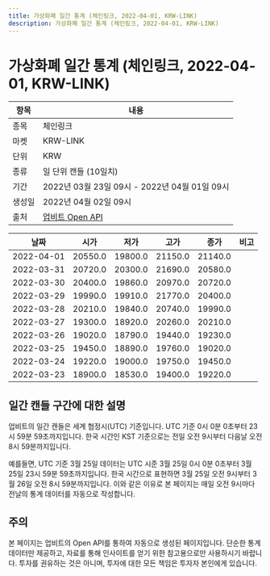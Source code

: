 ```yaml
---
title: 가상화폐 일간 통계 (체인링크, 2022-04-01, KRW-LINK)
description: 가상화폐 일간 통계 (체인링크, 2022-04-01, KRW-LINK)
---
```



가상화폐 일간 통계 (체인링크, 2022-04-01, KRW-LINK)
===

|항목|내용|
|--|--|
|종목|체인링크|
|마켓|KRW-LINK|
|단위|KRW|
|종류|일 단위 캔들 (10일치)|
|기간|2022년 03월 23일 09시 - 2022년 04월 01일 09시|
|생성일|2022년 04월 02일 09시|
|출처|[업비트 Open API](https://docs.upbit.com)|


|날짜|시가|저가|고가|종가|비고|
|--|--|--|--|--|--|
|2022-04-01|20550.0|19800.0|21150.0|21140.0|    |
|2022-03-31|20720.0|20300.0|21690.0|20580.0|    |
|2022-03-30|20400.0|19860.0|20970.0|20720.0|    |
|2022-03-29|19990.0|19910.0|21770.0|20400.0|    |
|2022-03-28|20210.0|19840.0|20740.0|19990.0|    |
|2022-03-27|19300.0|18920.0|20260.0|20210.0|    |
|2022-03-26|19020.0|18790.0|19440.0|19230.0|    |
|2022-03-25|19450.0|18890.0|19760.0|19020.0|    |
|2022-03-24|19220.0|19000.0|19750.0|19450.0|    |
|2022-03-23|18900.0|18530.0|19400.0|19220.0|    |


일간 캔들 구간에 대한 설명
---


업비트의 일간 캔들은 세계 협정시(UTC) 기준입니다. 
UTC 기준 0시 0분 0초부터 23시 59분 59초까지입니다. 
한국 시간인 KST 기준으로는 전일 오전 9시부터 다음날 오전 8시 59분까지입니다. 


예를들면, UTC 기준 3월 25일 데이터는 UTC 시준 3월 25일 0시 0분 0초부터 3월 25일 23시 59분 59초까지입니다. 
한국 시간으로 표현하면 3월 25일 오전 9시부터 3월 26일 오전 8시 59분까지입니다. 
이와 같은 이유로 본 페이지는 매일 오전 9시마다 전날의 통계 데이터를 자동으로 작성합니다. 


주의
---


본 페이지는 업비트의 Open API를 통하여 자동으로 생성된 페이지입니다. 
단순한 통계 데이터만 제공하고, 자료를 통해 인사이트를 얻기 위한 참고용으로만 사용하시기 바랍니다. 
투자를 권유하는 것은 아니며, 투자에 대한 모든 책임은 투자자 본인에게 있습니다. 
